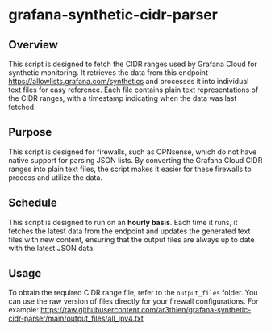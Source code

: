 # grafana-synthetic-cidr-parser

## Overview

This script is designed to fetch the CIDR ranges used by Grafana Cloud for synthetic monitoring. It retrieves the data from this endpoint https://allowlists.grafana.com/synthetics and processes it into individual text files for easy reference. Each file contains plain text representations of the CIDR ranges, with a timestamp indicating when the data was last fetched.

## Purpose

This script is designed for firewalls, such as OPNsense, which do not have native support for parsing JSON lists. By converting the Grafana Cloud CIDR ranges into plain text files, the script makes it easier for these firewalls to process and utilize the data.

## Schedule

This script is designed to run on an **hourly basis**. Each time it runs, it fetches the latest data from the endpoint and updates the generated text files with new content, ensuring that the output files are always up to date with the latest JSON data.

## Usage

To obtain the required CIDR range file, refer to the `output_files` folder. You can use the raw version of files directly for your firewall configurations. For example: https://raw.githubusercontent.com/ar3thien/grafana-synthetic-cidr-parser/main/output_files/all_ipv4.txt
